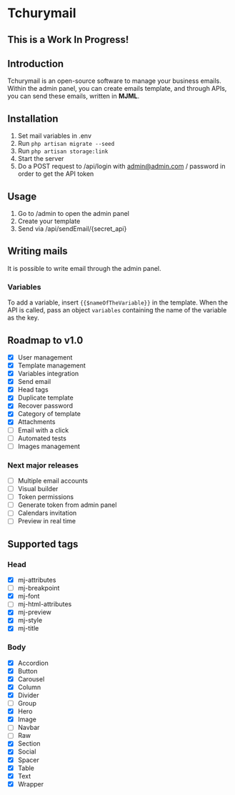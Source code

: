 # Tchurymail

## This is a Work In Progress!

## Introduction

Tchurymail is an open-source software to manage your business emails. Within the admin panel, you can create emails
template, and through APIs, you can send these emails, written in **MJML**.

## Installation

1. Set mail variables in .env
2. Run `php artisan migrate --seed`
3. Run `php artisan storage:link`
4. Start the server
5. Do a POST request to /api/login with admin@admin.com / password in order to get the API token

## Usage

1. Go to /admin to open the admin panel
2. Create your template
3. Send via /api/sendEmail/{secret_api}

## Writing mails

It is possible to write email through the admin panel.

### Variables

To add a variable, insert `{{$nameOfTheVariable}}` in the template. When the API is called, pass an object `variables`
containing the name of the variable as the key.

## Roadmap to v1.0

- [x] User management
- [x] Template management
- [x] Variables integration
- [x] Send email
- [x] Head tags
- [x] Duplicate template
- [x] Recover password
- [x] Category of template
- [x] Attachments
- [ ] Email with a click
- [ ] Automated tests
- [ ] Images management

### Next major releases

- [ ] Multiple email accounts
- [ ] Visual builder
- [ ] Token permissions
- [ ] Generate token from admin panel
- [ ] Calendars invitation
- [ ] Preview in real time

## Supported tags

### Head

- [x]  mj-attributes
- [ ]  mj-breakpoint
- [x]  mj-font
- [ ]  mj-html-attributes
- [x]  mj-preview
- [x]  mj-style
- [x]  mj-title

### Body

- [x]  Accordion
- [x]  Button
- [x]  Carousel
- [x]  Column
- [x]  Divider
- [ ]  Group
- [x]  Hero
- [x]  Image
- [ ]  Navbar
- [ ]  Raw
- [x]  Section
- [x]  Social
- [x]  Spacer
- [x]  Table
- [x]  Text
- [x]  Wrapper
